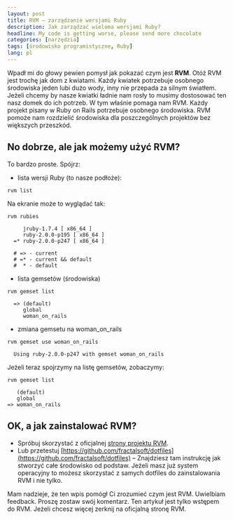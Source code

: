 ```yaml
---
layout: post
title: RVM – zarządzanie wersjami Ruby
description: Jak zarządzać wieloma wersjami Ruby?
headline: My code is getting worse, please send more chocolate
categories: [narzędzia]
tags: [środowisko programistyczne, Ruby]
lang: pl
---
```


Wpadł mi do głowy pewien pomysł jak pokazać czym jest **RVM**. Otóż RVM jest trochę jak dom z kwiatami. Każdy kwiatek potrzebuje osobnego środowiska jeden lubi dużo wody, inny nie przepada za silnym światłem. Jeżeli chcemy by nasze kwiatki ładnie nam rosły to musimy dostosować ten nasz domek do ich potrzeb. W tym właśnie pomaga nam RVM. Każdy projekt pisany w Ruby on Rails potrzebuje osobnego środowiska. RVM pomoże nam rozdzielić środowiska dla poszczególnych projektów bez większych przeszkód.

## No dobrze, ale jak możemy użyć RVM?

To bardzo proste. Spójrz:

- lista wersji Ruby (to nasze podłoże):

```shell
rvm list
```

Na ekranie może to wyglądać tak:

```shell
rvm rubies

     jruby-1.7.4 [ x86_64 ]
     ruby-2.0.0-p195 [ x86_64 ]
  =* ruby-2.0.0-p247 [ x86_64 ]

  # => - current
  # =* - current && default
  #  * - default
```

- lista gemsetów (środowiska)

```shell
rvm gemset list

  => (default)
     global
     woman_on_rails
```

- zmiana gemsetu na woman_on_rails

```shell
rvm gemset use woman_on_rails

  Using ruby-2.0.0-p247 with gemset woman_on_rails
```

Jeżeli teraz spojrzymy na listę gemsetów, zobaczymy:

```shell
rvm gemset list

   (default)
   global
=> woman_on_rails
```

## OK, a jak zainstalować RVM?

- Spróbuj skorzystać z oficjalnej [strony projektu RVM](http://rvm.io/rvm/install).
- Lub przetestuj [https://github.com/fractalsoft/dotfiles](https://github.com/fractalsoft/dotfiles) – Znajdziesz tam instrukcję jak stworzyć całe środowisko od podstaw. Jeżeli masz już system operacyjny to możesz skorzystać z samych dotfiles do zainstalowania RVM i nie tylko.

Mam nadzieje, że ten wpis pomógł Ci zrozumieć czym jest RVM. Uwielbiam feedback. Proszę zostaw swój komentarz.
Ten artykuł jest tylko wstępem do RVM. Jeżeli chcesz więcej zerknij na oficjalną stronę RVM.
